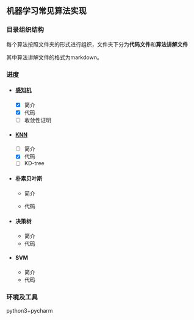 ## 机器学习常见算法实现 #

### 目录组织结构

每个算法按照文件夹的形式进行组织，文件夹下分为**代码文件**和**算法讲解文件**

其中算法讲解文件的格式为markdown。

### 进度 #

- #### [感知机](./perceptron/ReadMe.pdf)
  - [x] 简介
  - [x] 代码
  - [ ] 收敛性证明

- #### [KNN](./knn/ReadMe.md)

  - [ ] 简介
  - [x] 代码
  - [ ] KD-tree

- #### 朴素贝叶斯

  - 简介

  - 代码

- #### 决策树

  - 简介
  - 代码

- #### SVM

  - 简介
  - 代码

### 环境及工具 ##

python3+pycharm





